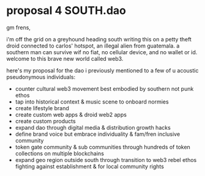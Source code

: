 # proposal 4 SOUTH.dao

gm frens,

i'm off the grid on a greyhound heading south writing this on a petty theft droid connected to carlos' hotspot, an illegal alien from guatemala. a southern man can survive wif no fiat, no cellular device, and no wallet or id. welcome to this brave new world called web3.

here's my proposal for the dao i previously mentioned to a few of u acoustic pseudonymous individuals:

- counter cultural web3 movement best embodied by southern not punk ethos
- tap into historical context & music scene to onboard normies
- create lifestyle brand
- create custom web apps & droid web2 apps
- create custom products
- expand dao through digital media & distribution growth hacks
- define brand voice but embrace individuality & fam/fren inclusive community
- token gate community & sub communities through hundreds of token collections on multiple blockchains
- expand geo region outside south through transition to web3 rebel ethos fighting against establishment & for local community rights
